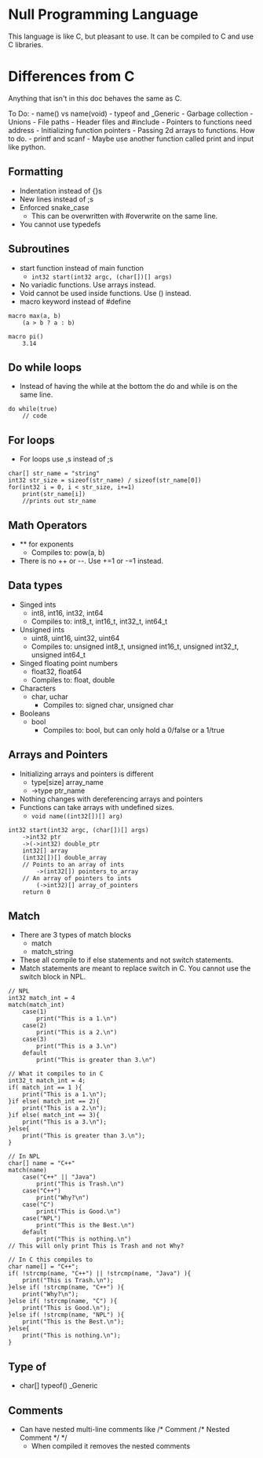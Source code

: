 # Null Programming Language
This language is like C, but pleasant to use. It can be compiled to C and use C libraries.

# Differences from C
Anything that isn't in this doc behaves the same as C.

To Do:
    - name() vs name(void)
    - typeof and _Generic
    - Garbage collection
    - Unions
    - File paths
        - Header files and #include
    - Pointers to functions need address
        - Initializing function pointers
    - Passing 2d arrays to functions. How to do.
    - printf and scanf
        - Maybe use another function called print and input like python.

## Formatting
- Indentation instead of {}s
- New lines instead of ;s
- Enforced snake_case
    - This can be overwritten with #overwrite on the same line.
- You cannot use typedefs

## Subroutines
- start function instead of main function
    - `int32 start(int32 argc, (char[])[] args)`
- No variadic functions. Use arrays instead.
- Void cannot be used inside functions. Use () instead.
- macro keyword instead of #define

```
macro max(a, b)
    (a > b ? a : b)

macro pi()
    3.14
```

## Do while loops
- Instead of having the while at the bottom the do and while is on the same line.

```
do while(true)
    // code
```

## For loops
- For loops use ,s instead of ;s

```
char[] str_name = "string"
int32 str_size = sizeof(str_name) / sizeof(str_name[0])
for(int32 i = 0, i < str_size, i+=1)
    print(str_name[i])
    //prints out str_name
```

## Math Operators
- ** for exponents
    - Compiles to: pow(a, b)
- There is no ++ or --. Use +=1 or -=1 instead.

## Data types
- Singed ints
    - int8, int16, int32, int64
    - Compiles to: int8_t, int16_t, int32_t, int64_t
- Unsigned ints
    - uint8, uint16, uint32, uint64
    - Compiles to: unsigned int8_t, unsigned int16_t, unsigned int32_t, unsigned int64_t
- Singed floating point numbers
    - float32, float64
    - Compiles to: float, double
- Characters
    - char, uchar
        - Compiles to: signed char, unsigned char
- Booleans
    - bool
        - Compiles to: bool, but can only hold a 0/false or a 1/true

## Arrays and Pointers
- Initializing arrays and pointers is different
    - type[size] array_name
    - ->type ptr_name
- Nothing changes with dereferencing arrays and pointers
- Functions can take arrays with undefined sizes.
    - `void name((int32[])[] arg)`

```
int32 start(int32 argc, (char[])[] args)
    ->int32 ptr
    ->(->int32) double_ptr
    int32[] array
    (int32[])[] double_array
    // Points to an array of ints
        ->(int32[]) pointers_to_array
    // An array of pointers to ints
        (->int32)[] array_of_pointers
    return 0
```

## Match
- There are 3 types of match blocks
    - match
    - match_string
- These all compile to if else statements and not switch statements.
- Match statements are meant to replace switch in C. You cannot use the switch block in NPL.

```
// NPL
int32 match_int = 4
match(match_int)
    case(1)
        print("This is a 1.\n")
    case(2)
        print("This is a 2.\n")
    case(3)
        print("This is a 3.\n")
    default
        print("This is greater than 3.\n")

// What it compiles to in C
int32_t match_int = 4;
if( match_int == 1 ){
    print("This is a 1.\n");
}if else( match_int == 2){
    print("This is a 2.\n");
}if else( match_int == 3){
    print("This is a 3.\n");
}else{
    print("This is greater than 3.\n");
}
```

```
// In NPL
char[] name = "C++"
match(name)
    case("C++" || "Java")
        print("This is Trash.\n")
    case("C++")
        print("Why?\n")
    case("C")
        print("This is Good.\n")
    case("NPL")
        print("This is the Best.\n")
    default
        print("This is nothing.\n")
// This will only print This is Trash and not Why?

// In C this compiles to
char name[] = "C++";
if( !strcmp(name, "C++") || !strcmp(name, "Java") ){
    print("This is Trash.\n");
}else if( !strcmp(name, "C++") ){
    print("Why?\n");
}else if( !strcmp(name, "C") ){
    print("This is Good.\n");
}else if( !strcmp(name, "NPL") ){
    print("This is the Best.\n");
}else{
    print("This is nothing.\n");
}
```

## Type of
- char[] typeof()
_Generic

## Comments
- Can have nested multi-line comments like /* Comment /* Nested Comment */ */
    - When compiled it removes the nested comments
